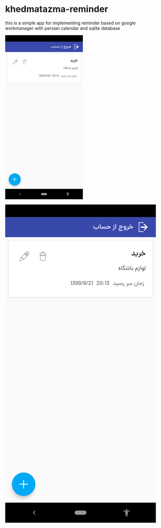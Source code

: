 # khedmatazma-reminder

this is a simple app for implementing reminder based on google workmanager with persian calendar and sqlite database


<img src="https://github.com/saeedhassankhan/khedmatazma-reminder/blob/master/screenshots/Screenshot_20201211-181426.png" alt="Your image title" width="250"/>

![Image](https://github.com/saeedhassankhan/khedmatazma-reminder/blob/master/screenshots/Screenshot_20201211-181426.png)

